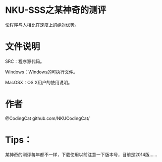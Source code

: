 NKU-SSS之某神奇的测评
=======

论程序与人相比在速度上的绝对优势。

文件说明
=======
SRC：程序源代码。

Windows：Windows的可执行文件。

MacOSX：OS X用户的使用说明。

作者
=======
@CodingCat   github.com/NKUCodingCat/

Tips：
=======
某神奇的测评每年都不一样，下载使用以前注意一下版本号，目前是2014版……
